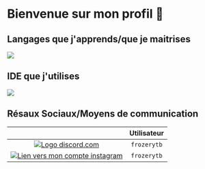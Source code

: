 <h1> Bienvenue sur mon profil 👋</h1>


<h2>Langages que j'apprends/que je maitrises</h2>

<img src= "https://skillicons.dev/icons?i=html,css,java,python">


<h2>IDE que j'utilises</h2>

<img src= "https://skillicons.dev/icons?i=idea,vscode,eclipse">

<h2>Résaux Sociaux/Moyens de communication</h2>

|                                                                                                                                 |   Utilisateur   |
:--------------------------------------------------------------------------------------------------------------------------------:|:----------:|
|<a href="https://discord.com/app" target="_blank"> <img src="https://skillicons.dev/icons?i=discord" alt="Logo discord.com"> </a>| `frozerytb` |
|<a href="https://www.instagram.com/frozerytb/" target="_blank"> <img src="https://skillicons.dev/icons?i=instagram" alt="Lien vers mon compte instagram"> </a>| `frozerytb` |
